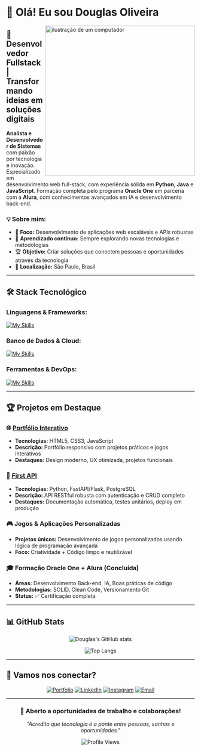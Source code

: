 # 👋 Olá! Eu sou Douglas Oliveira

<img src="https://raw.githubusercontent.com/MicaelliMedeiros/micaellimedeiros/master/image/computer-illustration.png" alt="ilustração de um computador" min-width="400px" max-width="400px" width="400px" align="right">

## 🚀 Desenvolvedor Fullstack | Transformando ideias em soluções digitais

**Analista e Desenvolvedor de Sistemas** com paixão por tecnologia e inovação. Especializado em desenvolvimento web full-stack, com experiência sólida em **Python**, **Java** e **JavaScript**. Formação completa pelo programa **Oracle One** em parceria com a **Alura**, com conhecimentos avançados em IA e desenvolvimento back-end.

### 💡 **Sobre mim:**

- 🎯 **Foco:** Desenvolvimento de aplicações web escaláveis e APIs robustas
- 🌱 **Aprendizado contínuo:** Sempre explorando novas tecnologias e metodologias
- 🏆 **Objetivo:** Criar soluções que conectem pessoas e oportunidades através da tecnologia
- 📍 **Localização:** São Paulo, Brasil

---

## 🛠️ **Stack Tecnológico**

### **Linguagens & Frameworks:**

[![My Skills](https://skillicons.dev/icons?i=python,java,javascript,typescript,spring,django,html,css)](https://skillicons.dev)

### **Banco de Dados & Cloud:**

[![My Skills](https://skillicons.dev/icons?i=postgresql,mongodb,mysql,aws)](https://skillicons.dev)

### **Ferramentas & DevOps:**

[![My Skills](https://skillicons.dev/icons?i=git,github,vscode,idea,pycharm,docker,linux)](https://skillicons.dev)

---

## 🏆 **Projetos em Destaque**

### 🌐 **[Portfólio Interativo](https://portfolio-sage-sigma-63.vercel.app/)**

- **Tecnologias:** HTML5, CSS3, JavaScript
- **Descrição:** Portfólio responsivo com projetos práticos e jogos interativos
- **Destaques:** Design moderno, UX otimizada, projetos funcionais

### 🚀 **[First API](https://github.com/notdougz/first-api)**

- **Tecnologias:** Python, FastAPI/Flask, PostgreSQL
- **Descrição:** API RESTful robusta com autenticação e CRUD completo
- **Destaques:** Documentação automática, testes unitários, deploy em produção

### 🎮 **Jogos & Aplicações Personalizadas**

- **Projetos únicos:** Desenvolvimento de jogos personalizados usando lógica de programação avançada
- **Foco:** Criatividade + Código limpo e reutilizável

### 🎓 **Formação Oracle One + Alura (Concluída)**

- **Áreas:** Desenvolvimento Back-end, IA, Boas práticas de código
- **Metodologias:** SOLID, Clean Code, Versionamento Git
- **Status:** ✅ Certificação completa

---

## 📊 **GitHub Stats**

<div align="center">
  
![Douglas's GitHub stats](https://github-readme-stats.vercel.app/api?username=notdougz&show_icons=true&theme=radical)

![Top Langs](https://github-readme-stats.vercel.app/api/top-langs/?username=notdougz&layout=compact&theme=radical)

</div>

---

## 🤝 **Vamos nos conectar?**

<div align="center">

[![Portfolio](https://img.shields.io/badge/Portfolio-FF5722?style=for-the-badge&logo=todoist&logoColor=white)](https://portfolio-sage-sigma-63.vercel.app/)
[![LinkedIn](https://img.shields.io/badge/LinkedIn-0077B5?style=for-the-badge&logo=linkedin&logoColor=white)](https://www.linkedin.com/in/douglas-oliveira-627088188/)
[![Instagram](https://img.shields.io/badge/Instagram-E4405F?style=for-the-badge&logo=instagram&logoColor=white)](https://www.instagram.com/d.oliveira._)
[![Email](https://img.shields.io/badge/Email-D14836?style=for-the-badge&logo=gmail&logoColor=white)](mailto:doug.dev@hotmail.com)

</div>

---

<div align="center">
  
### 💼 **Aberto a oportunidades de trabalho e colaborações!**
*"Acredito que tecnologia é a ponte entre pessoas, sonhos e oportunidades."*

![Profile Views](https://komarev.com/ghpvc/?username=notdougz&color=brightgreen)

</div>
